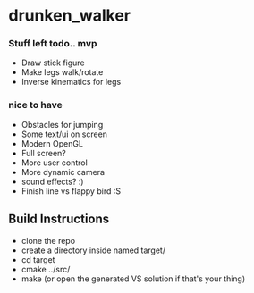 # drunken_walker

### Stuff left todo.. mvp

* Draw stick figure
* Make legs walk/rotate
* Inverse kinematics for legs


### nice to have
 * Obstacles for jumping
 * Some text/ui on screen
 * Modern OpenGL
 * Full screen?
 * More user control
 * More dynamic camera
 * sound effects? :)
 * Finish line vs flappy bird :S


## Build Instructions

* clone the repo
* create a directory inside named target/ 
* cd target
* cmake ../src/
* make (or open the generated VS solution if that's your thing)
